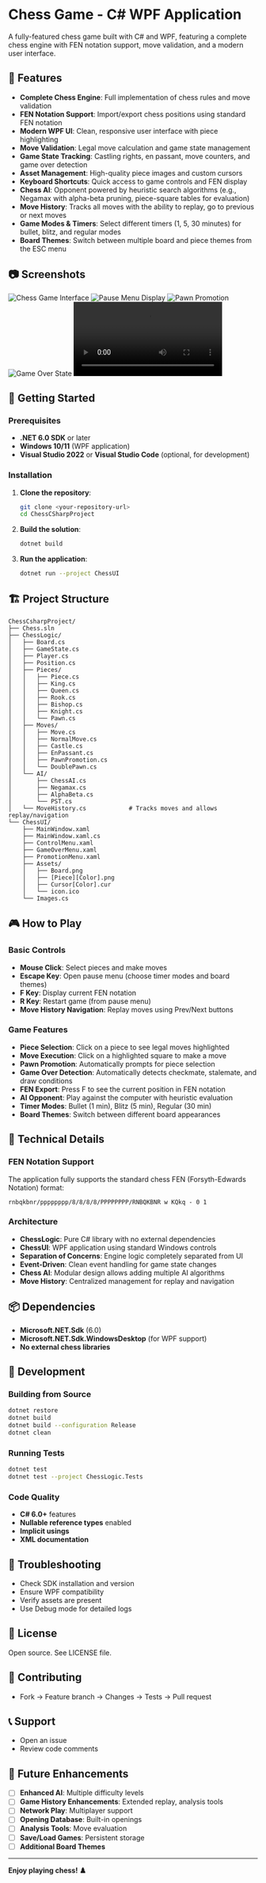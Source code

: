 # Chess Game - C# WPF Application

A fully-featured chess game built with C# and WPF, featuring a complete chess engine with FEN notation support, move validation, and a modern user interface.

## 🎯 Features

* **Complete Chess Engine**: Full implementation of chess rules and move validation
* **FEN Notation Support**: Import/export chess positions using standard FEN notation
* **Modern WPF UI**: Clean, responsive user interface with piece highlighting
* **Move Validation**: Legal move calculation and game state management
* **Game State Tracking**: Castling rights, en passant, move counters, and game over detection
* **Asset Management**: High-quality piece images and custom cursors
* **Keyboard Shortcuts**: Quick access to game controls and FEN display
* **Chess AI**: Opponent powered by heuristic search algorithms (e.g., Negamax with alpha-beta pruning, piece-square tables for evaluation)
* **Move History**: Tracks all moves with the ability to replay, go to previous or next moves
* **Game Modes & Timers**: Select different timers (1, 5, 30 minutes) for bullet, blitz, and regular modes
* **Board Themes**: Switch between multiple board and piece themes from the ESC menu

## 📷 Screenshots

![Chess Game Interface](ChessUI/Assets/screenshots/Game.png)
![Pause Menu Display](ChessUI/Assets/screenshots/PauseMenu.png)
![Pawn Promotion](ChessUI/Assets/screenshots/Promotion.png)
![Game Over State](ChessUI/Assets/screenshots/Win.png)
![AI vs Player](ChessUI/Assets/screenshots/AIversusPlayer.mp4)

## 🚀 Getting Started

### Prerequisites

* **.NET 6.0 SDK** or later
* **Windows 10/11** (WPF application)
* **Visual Studio 2022** or **Visual Studio Code** (optional, for development)

### Installation

1. **Clone the repository**:

   ```bash
   git clone <your-repository-url>
   cd ChessCSharpProject
   ```
2. **Build the solution**:

   ```bash
   dotnet build
   ```
3. **Run the application**:

   ```bash
   dotnet run --project ChessUI
   ```

## 🏗️ Project Structure

```
ChessCsharpProject/
├── Chess.sln
├── ChessLogic/
│   ├── Board.cs
│   ├── GameState.cs
│   ├── Player.cs
│   ├── Position.cs
│   ├── Pieces/
│   │   ├── Piece.cs
│   │   ├── King.cs
│   │   ├── Queen.cs
│   │   ├── Rook.cs
│   │   ├── Bishop.cs
│   │   ├── Knight.cs
│   │   └── Pawn.cs
│   ├── Moves/
│   │   ├── Move.cs
│   │   ├── NormalMove.cs
│   │   ├── Castle.cs
│   │   ├── EnPassant.cs
│   │   ├── PawnPromotion.cs
│   │   └── DoublePawn.cs
│   └── AI/
│       ├── ChessAI.cs
│       ├── Negamax.cs
│       ├── AlphaBeta.cs
│       └── PST.cs
│   └── MoveHistory.cs            # Tracks moves and allows replay/navigation
└── ChessUI/
    ├── MainWindow.xaml
    ├── MainWindow.xaml.cs
    ├── ControlMenu.xaml
    ├── GameOverMenu.xaml
    ├── PromotionMenu.xaml
    ├── Assets/
    │   ├── Board.png
    │   ├── [Piece][Color].png
    │   ├── Cursor[Color].cur
    │   └── icon.ico
    └── Images.cs
```

## 🎮 How to Play

### Basic Controls

* **Mouse Click**: Select pieces and make moves
* **Escape Key**: Open pause menu (choose timer modes and board themes)
* **F Key**: Display current FEN notation
* **R Key**: Restart game (from pause menu)
* **Move History Navigation**: Replay moves using Prev/Next buttons

### Game Features

* **Piece Selection**: Click on a piece to see legal moves highlighted
* **Move Execution**: Click on a highlighted square to make a move
* **Pawn Promotion**: Automatically prompts for piece selection
* **Game Over Detection**: Automatically detects checkmate, stalemate, and draw conditions
* **FEN Export**: Press F to see the current position in FEN notation
* **AI Opponent**: Play against the computer with heuristic evaluation
* **Timer Modes**: Bullet (1 min), Blitz (5 min), Regular (30 min)
* **Board Themes**: Switch between different board appearances

## 🔧 Technical Details

### FEN Notation Support

The application fully supports the standard chess FEN (Forsyth-Edwards Notation) format:

```
rnbqkbnr/pppppppp/8/8/8/8/PPPPPPPP/RNBQKBNR w KQkq - 0 1
```

### Architecture

* **ChessLogic**: Pure C# library with no external dependencies
* **ChessUI**: WPF application using standard Windows controls
* **Separation of Concerns**: Engine logic completely separated from UI
* **Event-Driven**: Clean event handling for game state changes
* **Chess AI**: Modular design allows adding multiple AI algorithms
* **Move History**: Centralized management for replay and navigation

## 📦 Dependencies

* **Microsoft.NET.Sdk** (6.0)
* **Microsoft.NET.Sdk.WindowsDesktop** (for WPF support)
* **No external chess libraries**

## 🚀 Development

### Building from Source

```bash
dotnet restore
dotnet build
dotnet build --configuration Release
dotnet clean
```

### Running Tests

```bash
dotnet test
dotnet test --project ChessLogic.Tests
```

### Code Quality

* **C# 6.0+** features
* **Nullable reference types** enabled
* **Implicit usings**
* **XML documentation**

## 🐛 Troubleshooting

* Check SDK installation and version
* Ensure WPF compatibility
* Verify assets are present
* Use Debug mode for detailed logs

## 📝 License

Open source. See LICENSE file.

## 🤝 Contributing

* Fork → Feature branch → Changes → Tests → Pull request

## 📞 Support

* Open an issue
* Review code comments

## 🎯 Future Enhancements

* [ ] **Enhanced AI**: Multiple difficulty levels
* [ ] **Game History Enhancements**: Extended replay, analysis tools
* [ ] **Network Play**: Multiplayer support
* [ ] **Opening Database**: Built-in openings
* [ ] **Analysis Tools**: Move evaluation
* [ ] **Save/Load Games**: Persistent storage
* [ ] **Additional Board Themes**

---

**Enjoy playing chess! ♟️**
